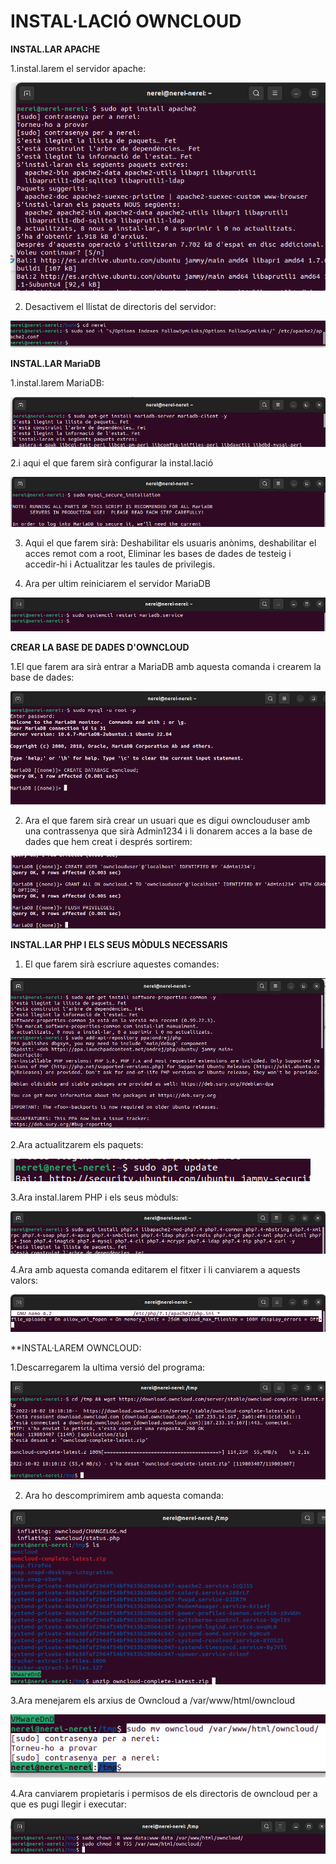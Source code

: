 # INSTAL·LACIÓ OWNCLOUD

**INSTAL.LAR APACHE** 

1.instal.larem el servidor apache:

![](FOTO1.png)

2. Desactivem el llistat de directoris del servidor:

![](FOTO5.png)

**INSTAL.LAR MariaDB**

1.instal.larem MariaDB:

![](FOTO6.png)

2.i aqui el que farem sirà configurar la instal.lació

![](FOTO7.png)

3. Aqui el que farem sirà:
Deshabilitar els usuaris anònims, deshabilitar el acces remot com a root, Eliminar les bases de dades de testeig i accedir-hi i Actualitzar les taules de privilegis.



4. Ara per ultim reiniciarem el servidor MariaDB

![](FOTO8.png)

**CREAR LA BASE DE DADES D'OWNCLOUD**

1.El que farem ara sirà entrar a MariaDB amb aquesta comanda i crearem la base de dades:

![](FOTO9.png)

2. Ara el que farem sirà crear un usuari que es digui ownclouduser amb una contrassenya que sirà Admin1234 i li donarem acces a la base de dades que hem creat i després sortirem:

![](FOTO10.png)

**INSTAL.LAR PHP I ELS SEUS MÒDULS NECESSARIS**

1. El que farem sirà escriure aquestes comandes:

![](FOTO11.png)

2.Ara actualitzarem els paquets:

![](FOTO12.png)

3.Ara instal.larem PHP i els seus mòduls:

![](FOTO13.png)

4.Ara amb aquesta comanda editarem el fitxer i li canviarem a aquests valors:

![](FOTO15.png)

**INSTAL·LAREM OWNCLOUD:

1.Descarregarem la ultima versió del programa:

![](FOTO16.png)

2. Ara ho descomprimirem amb aquesta comanda:

![](FOTO17.png)

3.Ara menejarem els arxius de Owncloud a /var/www/html/owncloud

![](FOTO18.png)

4.Ara canviarem propietaris i permisos de els directoris de owncloud per a que es pugi llegir i executar:

![](FOTO19.png)
